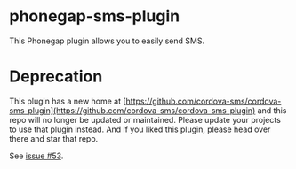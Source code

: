 phonegap-sms-plugin
=====================

This Phonegap plugin allows you to easily send SMS.

Deprecation
========

This plugin has a new home at [https://github.com/cordova-sms/cordova-sms-plugin](https://github.com/cordova-sms/cordova-sms-plugin) and this repo will no longer be updated or maintained. Please update your projects to use that plugin instead. And if you liked this plugin, please head over there and star that repo.

See [issue #53](https://github.com/aharris88/phonegap-sms-plugin/issues/53).

